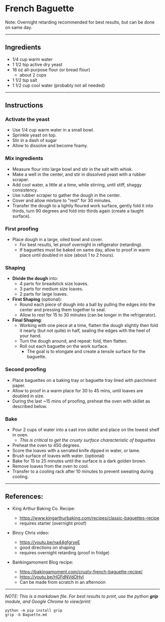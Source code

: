 # French Baguette

Note: Overnight retarding recommended for best results, but can be done on same day.
***
## Ingredients
+ 1/4 cup warm water
+ 1 1/2 tsp active dry yeast
+ 16 oz all-purpose flour (or bread flour)
  + about 2 cups
+ 1 1/2 tsp salt
+ 1 1/2 cup cool water (probably not all needed)
***
## Instructions

### Activate the yeast
+ Use 1/4 cup warm water in a small bowl.
+ Sprinkle yeast on top.
+ Stir in a dash of sugar
+ Allow to dissolve and become foamy.

### Mix ingredients
+ Measure flour into large bowl and stir in the salt with whisk.
+ Make a well in the center, and stir in dissolved yeast with a rubber scraper.
+ Add cool water, a little at a time, while stirring, until stiff, shaggy consistency.
+ Use rubber scraper to gather the dough in the center.
+ Cover and allow mixture to "rest" for 30 minutes.
+ Transfer the dough to a lightly floured work surface, gently fold it into thirds, turn 90 degrees and fold into thirds again (create a taught surface).

### First proofing
+ Place dough in a large, oiled bowl and cover.
  + For best results, let proof overnight in refigerator (retarding).
  + If baguettes must be baked on same day, allow to proof in warm place until doubled in size (about 1 to 2 hours).

### Shaping
+ **Divide the dough** into:
  + 4 parts for breadstick size loaves.
  + 3 parts for medium size loaves.
  + 2 parts for large loaves.
+ **First Shaping** (optional):
  + Round each piece of dough into a ball by pulling the edges into the center and pressing them together to seal.
  + Allow to rest for 15 to 30 minutes (can be longer in the refrigerator).
+ **Final Shaping**:
  + Working with one piece at a time, flatten the dough slightly then fold it nearly (but not quite) in half, sealing the edges with the heel of your hand.
  + Turn the dough around, and repeat: fold, then flatten.
  + Roll out each baguette on the work surface.
    + The goal is to elongate and create a tensile surface for the baguette.

### Second proofing
+ Place baguettes on a baking tray or baguette tray lined with parchment paper.
+ Allow to proof in a warm place for 30 to 45 mins, until loaves are doubled in size.
+ During the last ~15 mins of proofing, preheat the oven with skillet as described below.

### Bake
+ Pour 2 cups of water into a cast iron skillet and place on the lowest shelf in oven.
  + *This is critical to get the crusty surface characteristic of baguettes*
+ Preheat the oven to 450 degrees.
+ Score the loaves with a serrated knife dipped in water, or lame.
+ Brush surface of loaves with water. (optional)
+ Bake for 15 to 25 minutes until the surface is a dark golden brown.
+ Remove loaves from the oven to cool.
+ Transfer to a cooling rack after 10 minutes to prevent sweating during cooling.
***
## References:

+ King Arthur Baking Co. Recipe:
  * https://www.kingarthurbaking.com/recipes/classic-baguettes-recipe
  * requires starter (overnight proof)


+ Bincy Chris video:
  * https://youtu.be/na44gfgryeE
  * good directions on shaping
  * requires overnight retarding (proof in fridge)


+ Bankingamoment Blog recipe:
  * https://bakingamoment.com/crusty-french-baguette-recipe/
  * https://youtu.be/HGFdNVdOHvI
  * Can be made from scratch in an afternoon
***
*NOTE: This is a markdown file. For best results to print, use the python **grip** module, and Google Chrome to view/print:*
```console
python -m pip install grip
grip -b Baguette.md
```
